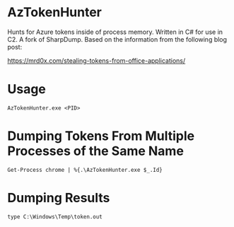 # AzTokenHunter
Hunts for Azure tokens inside of process memory. Written in C# for use in C2. A fork of SharpDump. Based on the information from the following blog post:

https://mrd0x.com/stealing-tokens-from-office-applications/

# Usage
```
AzTokenHunter.exe <PID>
```

# Dumping Tokens From Multiple Processes of the Same Name
```
Get-Process chrome | %{.\AzTokenHunter.exe $_.Id}
```

# Dumping Results
```
type C:\Windows\Temp\token.out
```
